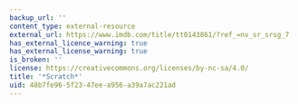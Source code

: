 ```yaml
---
backup_url: ''
content_type: external-resource
external_url: https://www.imdb.com/title/tt0143861/?ref_=nv_sr_srsg_7
has_external_licence_warning: true
has_external_license_warning: true
is_broken: ''
license: https://creativecommons.org/licenses/by-nc-sa/4.0/
title: '*Scratch*'
uid: 48b7fe96-5f23-47ee-a956-a39a7ac221ad
---
```

